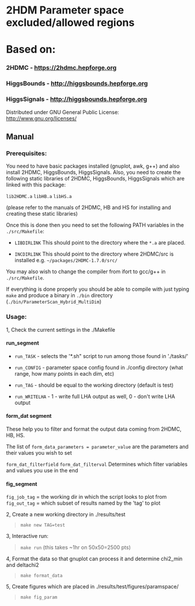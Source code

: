 # 2HDM Parameter space excluded/allowed regions

# Based on:

### 2HDMC - https://2hdmc.hepforge.org

### HiggsBounds - http://higgsbounds.hepforge.org

### HiggsSignals - http://higgsbounds.hepforge.org

Distributed under GNU General Public License: http://www.gnu.org/licenses/


## Manual

### Prerequisites:

You need to have basic packages installed (gnuplot, awk, g++) and also install 2HDMC, HiggsBounds, HiggsSignals. Also, you need to create the following static libraries of 2HDMC, HiggsBounds, HiggsSignals which are linked with this package:

`lib2HDMC.a`
`libHB.a`
`libHS.a`

(please refer to the manuals of 2HDMC, HB and HS for installing and creating these static libraries)

Once this is done then you need to set the following PATH variables in the `./src/Makefile`:
- `LIBDIRLINK`
This should point to the directory where the `*.a` are placed.

- `INCDIRLINK`
This should point to the directory where 2HDMC/src is installed e.g. `~/packages/2HDMC-1.7.0/src/`

You may also wish to change the compiler from ifort to gcc/g++ in `./src/Makefile`.

If everything is done properly you should be able to compile with just typing `make` and produce a binary in `./bin` directory (`./bin/ParameterScan_Hybrid_MultiDim`)

### Usage:

1, Check the current settings in the ./Makefile

#### run_segment
* `run_TASK` - selects the '*.sh" script to run among those found in './tasks/'

* `run_CONFIG` - parameter space config found in ./config directory (what range, how many points in each dim, etc)

* `run_TAG` - should be equal to the working directory (default is test)

* `run_WRITELHA` - 1 - write full LHA output as well, 0 - don't write LHA output

#### form_dat segment
These help you to filter and format the output data coming from 2HDMC, HB, HS.

The list of
`form_data_parameters = parameter_value`
are the parameters and their values you wish to set

`form_dat_filterfield`
`form_dat_filterval`
Determines which filter variables and values you use in the end

#### fig_segment

`fig_job_tag` = the working dir in which the script looks to plot from
`fig_out_tag` = which subset of results named by the 'tag' to plot

2, Create a new working directory in ./results/test
> `make new TAG=test`

3, Interactive run:
> `make run`
(this takes ~1hr on 50x50=2500 pts)

4, Format the data so that gnuplot can process it and determine chi2_min and deltachi2
> `make format_data`

5, Create figures which are placed in ./results/test/figures/paramspace/
> `make fig_param`
